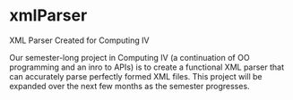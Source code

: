 xmlParser
=========

XML Parser Created for Computing IV

Our semester-long project in Computing IV (a continuation of OO programming and an inro to APIs) is to create a functional XML parser that can accurately parse perfectly formed XML files. This project will be expanded over the next few months as the semester progresses.
